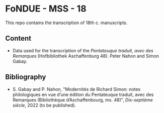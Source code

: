 # FoNDUE - MSS - 18

This repo contains the transcription of 18th c. manuscripts.

## Content

- Data used for the transcription of the _Pentateuque traduit, avec des Remarques_ (Hofbibliothek Aschaffenburg 48). Peter Nahon and Simon Gabay.

## Bibliography

- S. Gabay and P. Nahon, "Modernités de Richard Simon: notes philologiques en vue d’une édition du Pentateuque traduit, avec des Remarques (Bibliothèque d’Aschaffenbourg, ms. 48)", _Dix-septième siècle_, 2022 (to be published).
